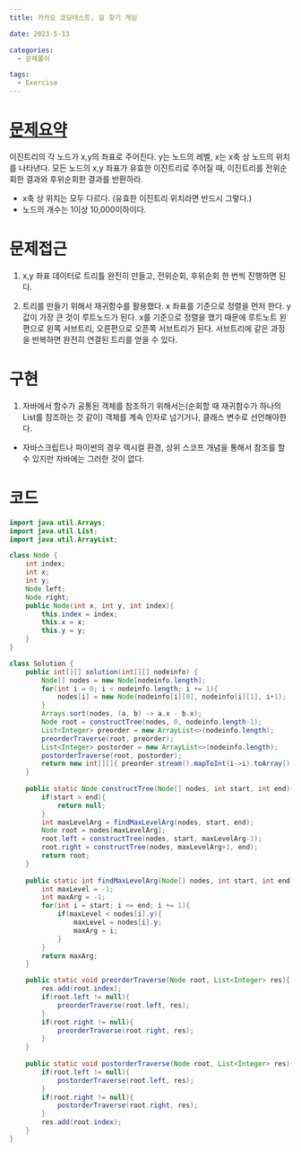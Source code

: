```yaml
---
title: 카카오 코딩테스트, 길 찾기 게임

date: 2023-5-13

categories:
  - 문제풀이

tags:
  - Exercise
---
```


# [문제요약](https://school.programmers.co.kr/learn/courses/30/lessons/42892)

이진트리의 각 노드가 x,y의 좌표로 주어진다. y는 노드의 레벨, x는 x축 상 노드의 위치를 나타낸다. 모든 노드의 x,y 좌표가 유효한 이진트리로 주어질 때, 이진트리를 전위순회한 결과와 후위순회한 결과를 반환하라.

- x축 상 위치는 모두 다르다. (유효한 이진트리 위치라면 반드시 그렇다.)
- 노드의 개수는 1이상 10,000이하이다.

# 문제접근

1. x,y 좌표 데이터로 트리틀 완전히 만들고, 전위순회, 후위순회 한 번씩 진행하면 된다.

2. 트리를 만들기 위해서 재귀함수를 활용했다. x 좌표를 기준으로 정렬을 먼저 한다. y 값이 가장 큰 것이 루트노드가 된다. x를 기준으로 정렬을 했기 때문에 루트노트 왼편으로 왼쪽 서브트리, 오른편으로 오픈쪽 서브트리가 된다. 서브트리에 같은 과정을 반복하면 완전히 연결된 트리를 얻을 수 있다.

# 구현
1. 자바에서 함수가 공통된 객체를 참조하기 위해서는(순회할 때 재귀함수가 하나의 List를 참조하는 것 같이) 객체를 계속 인자로 넘기거나, 클래스 변수로 선언해야한다. 

- 자바스크립트나 파이썬의 경우 렉시컬 환경, 상위 스코프 개념을 통해서 참조를 할 수 있지만 자바에는 그러한 것이 없다.


# 코드

```java
import java.util.Arrays;
import java.util.List;
import java.util.ArrayList;

class Node {
    int index;
    int x;
    int y;
    Node left;
    Node right;
    public Node(int x, int y, int index){
        this.index = index;
        this.x = x;
        this.y = y;
    }
}

class Solution {
    public int[][] solution(int[][] nodeinfo) {
        Node[] nodes = new Node[nodeinfo.length];
        for(int i = 0; i < nodeinfo.length; i += 1){
            nodes[i] = new Node(nodeinfo[i][0], nodeinfo[i][1], i+1);
        }
        Arrays.sort(nodes, (a, b) -> a.x - b.x);
        Node root = constructTree(nodes, 0, nodeinfo.length-1);
        List<Integer> preorder = new ArrayList<>(nodeinfo.length);
        preorderTraverse(root, preorder);
        List<Integer> postorder = new ArrayList<>(nodeinfo.length);
        postorderTraverse(root, postorder);
        return new int[][]{ preorder.stream().mapToInt(i->i).toArray(), postorder.stream().mapToInt(i->i).toArray() };
    }
    
    public static Node constructTree(Node[] nodes, int start, int end){
        if(start > end){
            return null;
        }
        int maxLevelArg = findMaxLevelArg(nodes, start, end);
        Node root = nodes[maxLevelArg];
        root.left = constructTree(nodes, start, maxLevelArg-1);
        root.right = constructTree(nodes, maxLevelArg+1, end);
        return root;
    }
    
    public static int findMaxLevelArg(Node[] nodes, int start, int end){
        int maxLevel = -1;
        int maxArg = -1;
        for(int i = start; i <= end; i += 1){
            if(maxLevel < nodes[i].y){
                maxLevel = nodes[i].y;
                maxArg = i;
            }
        }
        return maxArg;
    }

    public static void preorderTraverse(Node root, List<Integer> res){
        res.add(root.index);
        if(root.left != null){
            preorderTraverse(root.left, res);
        }
        if(root.right != null){
            preorderTraverse(root.right, res);
        } 
    }
    
    public static void postorderTraverse(Node root, List<Integer> res){
        if(root.left != null){
            postorderTraverse(root.left, res);
        }
        if(root.right != null){
            postorderTraverse(root.right, res);
        }
        res.add(root.index);
    }
}
```
